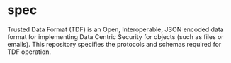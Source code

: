 # spec
Trusted Data Format (TDF) is an Open, Interoperable, JSON encoded data format for implementing Data Centric Security for objects (such as files or emails). This repository specifies the protocols and schemas required for TDF operation.
